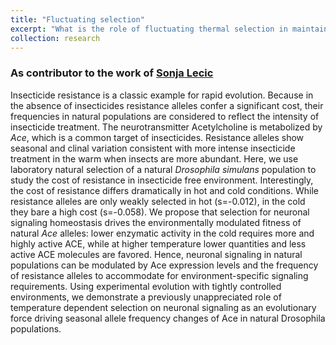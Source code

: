 ```yaml
---
title: "Fluctuating selection"
excerpt: "What is the role of fluctuating thermal selection in maintaining genetic diversity?"
collection: research
---
```

### As contributor to the work of [Sonja Lecic](https://twitter.com/klopkica)
Insecticide resistance is a classic example for rapid evolution. Because in the absence of insecticides resistance alleles confer a significant cost, their frequencies in natural populations are considered to reflect the intensity of insecticide treatment. The neurotransmitter Acetylcholine is metabolized by *Ace*, which is a common target of insecticides. Resistance alleles show seasonal and clinal variation consistent with more intense insecticide treatment in the warm when insects are more abundant. Here, we use laboratory natural selection of a natural *Drosophila simulans* population to study the cost of resistance in insecticide free environment. Interestingly, the cost of resistance differs dramatically in hot and cold conditions. While resistance alleles are only weakly selected in hot (s=-0.012), in the cold they bare a high cost (s=-0.058). We propose that selection for neuronal signaling homeostasis drives the environmentally modulated fitness of natural *Ace* alleles: lower enzymatic activity in the cold requires more and highly active ACE, while at higher temperature lower quantities and less active ACE molecules are favored. Hence, neuronal signaling in natural populations can be modulated by Ace expression levels and the frequency of resistance alleles to accommodate for environment-specific signaling requirements. Using experimental evolution with tightly controlled environments, we demonstrate a previously unappreciated role of temperature dependent selection on neuronal signaling as an evolutionary force driving seasonal allele frequency changes of Ace in natural Drosophila populations.
